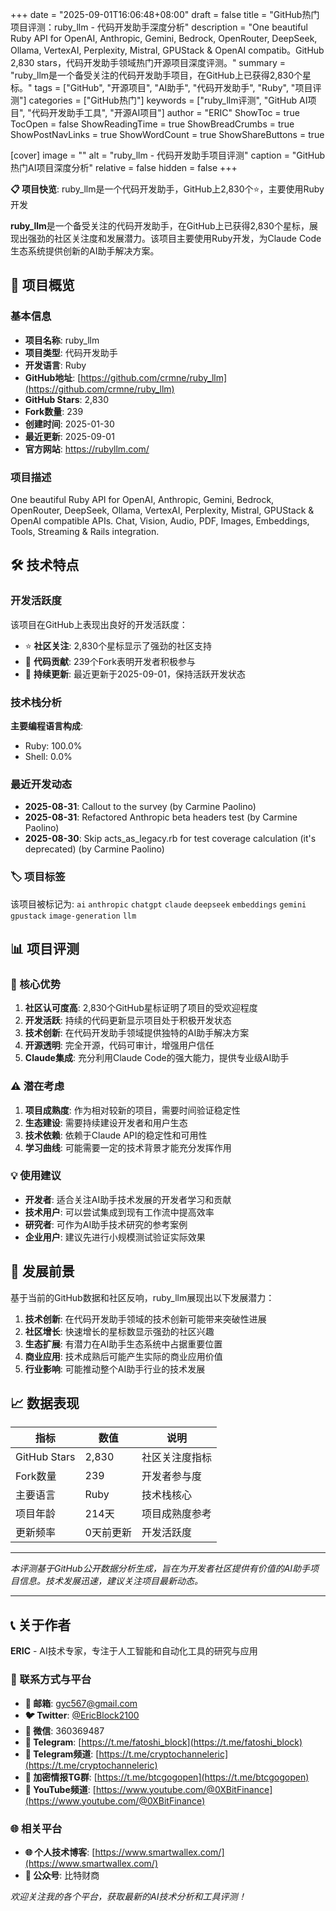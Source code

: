 +++
date = "2025-09-01T16:06:48+08:00"
draft = false
title = "GitHub热门项目评测：ruby_llm - 代码开发助手深度分析"
description = "One beautiful Ruby API for OpenAI, Anthropic, Gemini, Bedrock, OpenRouter, DeepSeek, Ollama, VertexAI, Perplexity, Mistral, GPUStack & OpenAI compatib。GitHub 2,830 stars，代码开发助手领域热门开源项目深度评测。"
summary = "ruby_llm是一个备受关注的代码开发助手项目，在GitHub上已获得2,830个星标。"
tags = ["GitHub", "开源项目", "AI助手", "代码开发助手", "Ruby", "项目评测"]
categories = ["GitHub热门"]
keywords = ["ruby_llm评测", "GitHub AI项目", "代码开发助手工具", "开源AI项目"]
author = "ERIC"
ShowToc = true
TocOpen = false
ShowReadingTime = true
ShowBreadCrumbs = true
ShowPostNavLinks = true
ShowWordCount = true
ShowShareButtons = true

[cover]
image = ""
alt = "ruby_llm - 代码开发助手项目评测"
caption = "GitHub热门AI项目深度分析"
relative = false
hidden = false
+++

**📋 项目快览**: ruby_llm是一个代码开发助手，GitHub上2,830个⭐，主要使用Ruby开发

**ruby_llm**是一个备受关注的代码开发助手，在GitHub上已获得2,830个星标，展现出强劲的社区关注度和发展潜力。该项目主要使用Ruby开发，为Claude Code生态系统提供创新的AI助手解决方案。

## 🎯 项目概览

### 基本信息
- **项目名称**: ruby_llm
- **项目类型**: 代码开发助手
- **开发语言**: Ruby
- **GitHub地址**: [https://github.com/crmne/ruby_llm](https://github.com/crmne/ruby_llm)
- **GitHub Stars**: 2,830
- **Fork数量**: 239
- **创建时间**: 2025-01-30
- **最近更新**: 2025-09-01
- **官方网站**: https://rubyllm.com/

### 项目描述
One beautiful Ruby API for OpenAI, Anthropic, Gemini, Bedrock, OpenRouter, DeepSeek, Ollama, VertexAI, Perplexity, Mistral, GPUStack & OpenAI compatible APIs. Chat, Vision, Audio, PDF, Images, Embeddings, Tools, Streaming & Rails integration.

## 🛠️ 技术特点

### 开发活跃度
该项目在GitHub上表现出良好的开发活跃度：
- ⭐ **社区关注**: 2,830个星标显示了强劲的社区支持
- 🔄 **代码贡献**: 239个Fork表明开发者积极参与
- 📅 **持续更新**: 最近更新于2025-09-01，保持活跃开发状态

### 技术栈分析

**主要编程语言构成**:
- Ruby: 100.0%
- Shell: 0.0%


### 最近开发动态
- **2025-08-31**: Callout to the survey (by Carmine Paolino)
- **2025-08-31**: Refactored Anthropic beta headers test (by Carmine Paolino)
- **2025-08-30**: Skip acts_as_legacy.rb for test coverage calculation (it's deprecated) (by Carmine Paolino)


### 🏷️ 项目标签
该项目被标记为: `ai` `anthropic` `chatgpt` `claude` `deepseek` `embeddings` `gemini` `gpustack` `image-generation` `llm`


## 📊 项目评测

### 🎯 核心优势
1. **社区认可度高**: 2,830个GitHub星标证明了项目的受欢迎程度
2. **开发活跃**: 持续的代码更新显示项目处于积极开发状态
3. **技术创新**: 在代码开发助手领域提供独特的AI助手解决方案
4. **开源透明**: 完全开源，代码可审计，增强用户信任
5. **Claude集成**: 充分利用Claude Code的强大能力，提供专业级AI助手

### ⚠️ 潜在考虑
1. **项目成熟度**: 作为相对较新的项目，需要时间验证稳定性
2. **生态建设**: 需要持续建设开发者和用户生态
3. **技术依赖**: 依赖于Claude API的稳定性和可用性
4. **学习曲线**: 可能需要一定的技术背景才能充分发挥作用

### 💡 使用建议
- **开发者**: 适合关注AI助手技术发展的开发者学习和贡献
- **技术用户**: 可以尝试集成到现有工作流中提高效率
- **研究者**: 可作为AI助手技术研究的参考案例
- **企业用户**: 建议先进行小规模测试验证实际效果

## 🔮 发展前景

基于当前的GitHub数据和社区反响，ruby_llm展现出以下发展潜力：

1. **技术创新**: 在代码开发助手领域的技术创新可能带来突破性进展
2. **社区增长**: 快速增长的星标数显示强劲的社区兴趣
3. **生态扩展**: 有潜力在AI助手生态系统中占据重要位置
4. **商业应用**: 技术成熟后可能产生实际的商业应用价值
5. **行业影响**: 可能推动整个AI助手行业的技术发展

## 📈 数据表现

| 指标 | 数值 | 说明 |
|------|------|------|
| GitHub Stars | 2,830 | 社区关注度指标 |
| Fork数量 | 239 | 开发者参与度 |
| 主要语言 | Ruby | 技术栈核心 |
| 项目年龄 | 214天 | 项目成熟度参考 |
| 更新频率 | 0天前更新 | 开发活跃度 |

---

*本评测基于GitHub公开数据分析生成，旨在为开发者社区提供有价值的AI助手项目信息。技术发展迅速，建议关注项目最新动态。*

---

## 📞 关于作者

**ERIC** - AI技术专家，专注于人工智能和自动化工具的研究与应用

### 🔗 联系方式与平台

- **📧 邮箱**: [gyc567@gmail.com](mailto:gyc567@gmail.com)
- **🐦 Twitter**: [@EricBlock2100](https://twitter.com/EricBlock2100)
- **💬 微信**: 360369487
- **📱 Telegram**: [https://t.me/fatoshi_block](https://t.me/fatoshi_block)
- **📢 Telegram频道**: [https://t.me/cryptochanneleric](https://t.me/cryptochanneleric)
- **👥 加密情报TG群**: [https://t.me/btcgogopen](https://t.me/btcgogopen)
- **🎥 YouTube频道**: [https://www.youtube.com/@0XBitFinance](https://www.youtube.com/@0XBitFinance)

### 🌐 相关平台

- **🌐 个人技术博客**: [https://www.smartwallex.com/](https://www.smartwallex.com/)
- **📖 公众号**: 比特财商

*欢迎关注我的各个平台，获取最新的AI技术分析和工具评测！*
